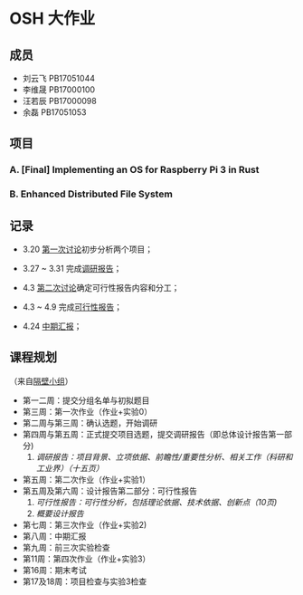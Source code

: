 # OSH 大作业

## 成员
- 刘云飞 PB17051044
- 李维晟 PB17000100
- 汪若辰 PB17000098
- 余磊 PB17051053

## 项目
### A. [Final] Implementing an OS for Raspberry Pi 3 in Rust
### B. Enhanced Distributed File System



## 记录
- 3.20 [第一次讨论](discussion/20190320.md)初步分析两个项目；
- 3.27 ~ 3.31 完成[调研报告](docs/research.md)；
- 4.3 [第二次讨论](discussion/20190403.md)确定可行性报告内容和分工；

- 4.3 ~ 4.9 完成[可行性报告](docs/feasibility.md)；

- 4.24 [中期汇报](docs/mid_term_report.pptx)；

## 课程规划

（来自[隔壁小组](https://github.com/OSH-2019/x-rust-freertos/blob/master/README.md)）

- 第一二周：提交分组名单与初拟题目
- 第三周：第一次作业（作业+实验0）
- 第二周与第三周：确认选题，开始调研
- 第四周与第五周：正式提交项目选题，提交调研报告（即总体设计报告第一部分)
  1. *调研报告：项目背景、立项依据、前瞻性/重要性分析、相关工作（科研和工业界）（十五页）*
- 第五周：第二次作业（作业+实验1）
- 第五周及第六周：设计报告第二部分：可行性报告
  1. *可行性报告：可行性分析，包括理论依据、技术依据、创新点（10页)*
  2. *概要设计报告*
- 第七周：第三次作业（作业+实验2)
- 第八周：中期汇报
- 第九周：前三次实验检查
- 第11周：第四次作业（作业+实验3）
- 第16周：期末考试
- 第17及18周：项目检查与实验3检查

